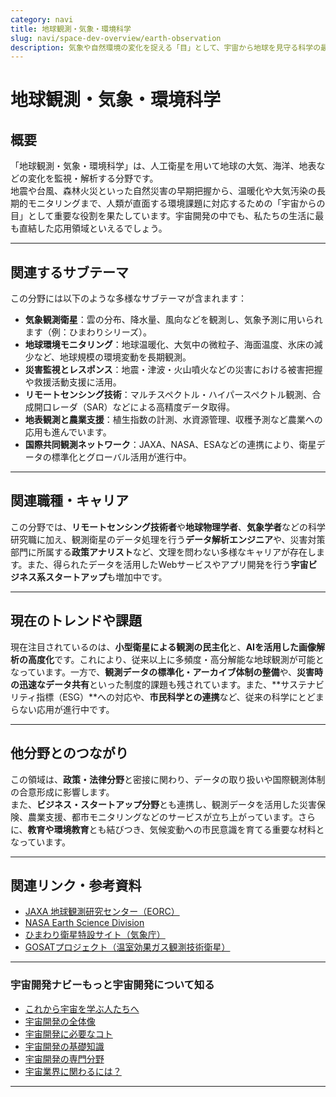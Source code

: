 ```yaml
---
category: navi
title: 地球観測・気象・環境科学
slug: navi/space-dev-overview/earth-observation
description: 気象や自然環境の変化を捉える「目」として、宇宙から地球を見守る科学の最前線。
---
```


# 地球観測・気象・環境科学

## 概要

「地球観測・気象・環境科学」は、人工衛星を用いて地球の大気、海洋、地表などの変化を監視・解析する分野です。  
地震や台風、森林火災といった自然災害の早期把握から、温暖化や大気汚染の長期的モニタリングまで、人類が直面する環境課題に対応するための「宇宙からの目」として重要な役割を果たしています。宇宙開発の中でも、私たちの生活に最も直結した応用領域といえるでしょう。

---

## 関連するサブテーマ

この分野には以下のような多様なサブテーマが含まれます：

- **気象観測衛星**：雲の分布、降水量、風向などを観測し、気象予測に用いられます（例：ひまわりシリーズ）。
- **地球環境モニタリング**：地球温暖化、大気中の微粒子、海面温度、氷床の減少など、地球規模の環境変動を長期観測。
- **災害監視とレスポンス**：地震・津波・火山噴火などの災害における被害把握や救援活動支援に活用。
- **リモートセンシング技術**：マルチスペクトル・ハイパースペクトル観測、合成開口レーダ（SAR）などによる高精度データ取得。
- **地表観測と農業支援**：植生指数の計測、水資源管理、収穫予測など農業への応用も進んでいます。
- **国際共同観測ネットワーク**：JAXA、NASA、ESAなどの連携により、衛星データの標準化とグローバル活用が進行中。

---

## 関連職種・キャリア

この分野では、**リモートセンシング技術者**や**地球物理学者**、**気象学者**などの科学研究職に加え、観測衛星のデータ処理を行う**データ解析エンジニア**や、災害対策部門に所属する**政策アナリスト**など、文理を問わない多様なキャリアが存在します。また、得られたデータを活用したWebサービスやアプリ開発を行う**宇宙ビジネス系スタートアップ**も増加中です。

---

## 現在のトレンドや課題

現在注目されているのは、**小型衛星による観測の民主化**と、**AIを活用した画像解析の高度化**です。これにより、従来以上に多頻度・高分解能な地球観測が可能となっています。一方で、**観測データの標準化・アーカイブ体制の整備**や、**災害時の迅速なデータ共有**といった制度的課題も残されています。また、**サステナビリティ指標（ESG）**への対応や、**市民科学との連携**など、従来の科学にとどまらない応用が進行中です。

---

## 他分野とのつながり

この領域は、**政策・法律分野**と密接に関わり、データの取り扱いや国際観測体制の合意形成に影響します。  
また、**ビジネス・スタートアップ分野**とも連携し、観測データを活用した災害保険、農業支援、都市モニタリングなどのサービスが立ち上がっています。さらに、**教育や環境教育**とも結びつき、気候変動への市民意識を育てる重要な材料となっています。

---

## 関連リンク・参考資料

- [JAXA 地球観測研究センター（EORC）](https://www.eorc.jaxa.jp/)
- [NASA Earth Science Division](https://science.nasa.gov/earth-science)
- [ひまわり衛星特設サイト（気象庁）](https://www.data.jma.go.jp/mscweb/ja/himawari89/)
- [GOSATプロジェクト（温室効果ガス観測技術衛星）](https://www.gosat.nies.go.jp/)

---

### 宇宙開発ナビーもっと宇宙開発について知る
- [これから宇宙を学ぶ人たちへ](docs/navi/intro-to-space-dev)
- [宇宙開発の全体像](docs/navi/space-dev-overview)
- [宇宙開発に必要なコト](docs/navi/what-is-needed)
- [宇宙開発の基礎知識](docs/navi/basic-knowledge)
- [宇宙開発の専門分野](docs/navi/region-of-expertise)
- [宇宙業界に関わるには？](docs/navi/how-to-commit)

---
